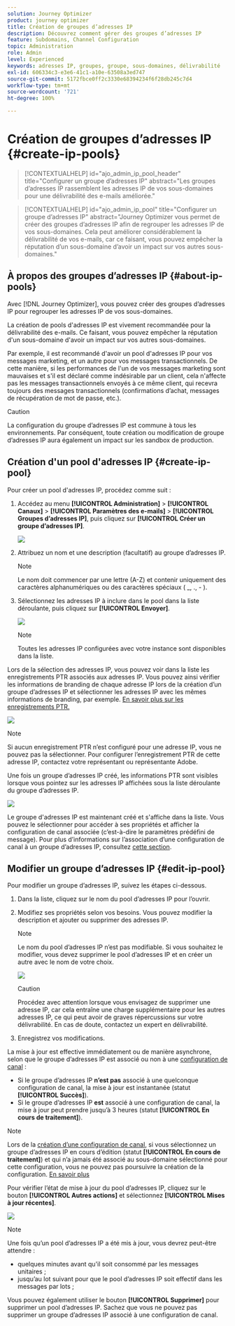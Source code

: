 ```yaml
---
solution: Journey Optimizer
product: journey optimizer
title: Création de groupes d’adresses IP
description: Découvrez comment gérer des groupes d’adresses IP
feature: Subdomains, Channel Configuration
topic: Administration
role: Admin
level: Experienced
keywords: adresses IP, groupes, groupe, sous-domaines, délivrabilité
exl-id: 606334c3-e3e6-41c1-a10e-63508a3ed747
source-git-commit: 5172fbce0ff2c3330e68394234f6f28db245c7d4
workflow-type: tm+mt
source-wordcount: '721'
ht-degree: 100%

---
```


# Création de groupes d’adresses IP {#create-ip-pools}

>[!CONTEXTUALHELP]
>id="ajo_admin_ip_pool_header"
>title="Configurer un groupe d’adresses IP"
>abstract="Les groupes d’adresses IP rassemblent les adresses IP de vos sous-domaines pour une délivrabilité des e-mails améliorée."

>[!CONTEXTUALHELP]
>id="ajo_admin_ip_pool"
>title="Configurer un groupe d’adresses IP"
>abstract="Journey Optimizer vous permet de créer des groupes d’adresses IP afin de regrouper les adresses IP de vos sous-domaines. Cela peut améliorer considérablement la délivrabilité de vos e-mails, car ce faisant, vous pouvez empêcher la réputation d’un sous-domaine d’avoir un impact sur vos autres sous-domaines."

## À propos des groupes d’adresses IP {#about-ip-pools}

Avec [!DNL Journey Optimizer], vous pouvez créer des groupes d’adresses IP pour regrouper les adresses IP de vos sous-domaines.

La création de pools d&#39;adresses IP est vivement recommandée pour la délivrabilité des e-mails. Ce faisant, vous pouvez empêcher la réputation d&#39;un sous-domaine d&#39;avoir un impact sur vos autres sous-domaines.

Par exemple, il est recommandé d&#39;avoir un pool d&#39;adresses IP pour vos messages marketing, et un autre pour vos messages transactionnels. De cette manière, si les performances de l&#39;un de vos messages marketing sont mauvaises et s&#39;il est déclaré comme indésirable par un client, cela n&#39;affecte pas les messages transactionnels envoyés à ce même client, qui recevra toujours des messages transactionnels (confirmations d’achat, messages de récupération de mot de passe, etc.).

>[!CAUTION]
>
>La configuration du groupe d’adresses IP est commune à tous les environnements. Par conséquent, toute création ou modification de groupe d’adresses IP aura également un impact sur les sandbox de production.

## Création d&#39;un pool d&#39;adresses IP {#create-ip-pool}

Pour créer un pool d&#39;adresses IP, procédez comme suit :

1. Accédez au menu **[!UICONTROL Administration]** > **[!UICONTROL Canaux]** > **[!UICONTROL Paramètres des e-mails]** > **[!UICONTROL Groupes d’adresses IP]**, puis cliquez sur **[!UICONTROL Créer un groupe d’adresses IP]**.

   ![](assets/ip-pool-create.png)

1. Attribuez un nom et une description (facultatif) au groupe d’adresses IP.

   >[!NOTE]
   >
   >Le nom doit commencer par une lettre (A-Z) et contenir uniquement des caractères alphanumériques ou des caractères spéciaux ( _, ., - ).

1. Sélectionnez les adresses IP à inclure dans le pool dans la liste déroulante, puis cliquez sur **[!UICONTROL Envoyer]**.

   ![](assets/ip-pool-config.png)

   >[!NOTE]
   >
   >Toutes les adresses IP configurées avec votre instance sont disponibles dans la liste.

Lors de la sélection des adresses IP, vous pouvez voir dans la liste les enregistrements PTR associés aux adresses IP. Vous pouvez ainsi vérifier les informations de branding de chaque adresse IP lors de la création d’un groupe d’adresses IP et sélectionner les adresses IP avec les mêmes informations de branding, par exemple. [En savoir plus sur les enregistrements PTR.](ptr-records.md)

![](assets/ip-pool-ptr-record.png)

>[!NOTE]
>
>Si aucun enregistrement PTR n’est configuré pour une adresse IP, vous ne pouvez pas la sélectionner. Pour configurer l’enregistrement PTR de cette adresse IP, contactez votre représentant ou représentante Adobe.<!--Now this only happens when first subdomain delegated to Adobe is with CNAME method.-->

Une fois un groupe d’adresses IP créé, les informations PTR sont visibles lorsque vous pointez sur les adresses IP affichées sous la liste déroulante du groupe d’adresses IP.

![](assets/ip-pool-ptr-record-tooltip.png)

Le groupe d&#39;adresses IP est maintenant créé et s&#39;affiche dans la liste. Vous pouvez le sélectionner pour accéder à ses propriétés et afficher la configuration de canal associée (c’est-à-dire le paramètres prédéfini de message). Pour plus d’informations sur l’association d’une configuration de canal à un groupe d’adresses IP, consultez [cette section](channel-surfaces.md).

## Modifier un groupe d’adresses IP {#edit-ip-pool}

Pour modifier un groupe dʼadresses IP, suivez les étapes ci-dessous.

1. Dans la liste, cliquez sur le nom du pool d’adresses IP pour l’ouvrir.

1. Modifiez ses propriétés selon vos besoins. Vous pouvez modifier la description et ajouter ou supprimer des adresses IP.

   >[!NOTE]
   >
   >Le nom du pool d’adresses IP n’est pas modifiable. Si vous souhaitez le modifier, vous devez supprimer le pool d’adresses IP et en créer un autre avec le nom de votre choix.

   ![](assets/ip-pool-edit.png)

   >[!CAUTION]
   >
   >Procédez avec attention lorsque vous envisagez de supprimer une adresse IP, car cela entraîne une charge supplémentaire pour les autres adresses IP, ce qui peut avoir de graves répercussions sur votre délivrabilité. En cas de doute, contactez un expert en délivrabilité.

1. Enregistrez vos modifications.

La mise à jour est effective immédiatement ou de manière asynchrone, selon que le groupe d’adresses IP est associé ou non à une [configuration de canal](channel-surfaces.md) :

* Si le groupe d’adresses IP **n’est pas** associé à une quelconque configuration de canal, la mise à jour est instantanée (statut **[!UICONTROL Succès]**).
* Si le groupe d’adresses IP **est** associé à une configuration de canal, la mise à jour peut prendre jusqu’à 3 heures (statut **[!UICONTROL En cours de traitement]**).

>[!NOTE]
>
>Lors de la [création d’une configuration de canal](channel-surfaces.md#create-channel-surface), si vous sélectionnez un groupe d’adresses IP en cours d’édition (statut **[!UICONTROL En cours de traitement]**) et qui n’a jamais été associé au sous-domaine sélectionné pour cette configuration, vous ne pouvez pas poursuivre la création de la configuration. [En savoir plus](channel-surfaces.md#subdomains-and-ip-pools)

Pour vérifier l’état de mise à jour du pool d’adresses IP, cliquez sur le bouton **[!UICONTROL Autres actions]** et sélectionnez **[!UICONTROL Mises à jour récentes]**.

![](assets/ip-pool-recent-update.png)

>[!NOTE]
>
>Une fois qu’un pool d’adresses IP a été mis à jour, vous devrez peut-être attendre :
>* quelques minutes avant qu&#39;il soit consommé par les messages unitaires ;
>* jusqu’au lot suivant pour que le pool d’adresses IP soit effectif dans les messages par lots ;

Vous pouvez également utiliser le bouton **[!UICONTROL Supprimer]** pour supprimer un pool d’adresses IP. Sachez que vous ne pouvez pas supprimer un groupe d’adresses IP associé à une configuration de canal.

